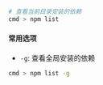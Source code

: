 ```bash
# 查看当前目录安装的依赖
cmd > npm list
```

#### 常用选项

- `-g`: 查看全局安装的依赖

```bash
cmd > npm list -g
```
